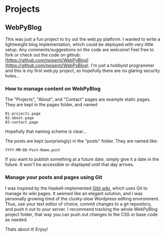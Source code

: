 # Projects

## WebPyBlog

This was just a fun project to try out the web.py platform. I wanted to write a lightweight blog implementation, which could be deployed with very little setup. Any comments/suggestions on the code are welcome! Feel free to fork or check out the code on github: [https://github.com/npisenti/WebPyBlog](https://github.com/npisenti/WebPyBlog). I'm just a hobbyist programmer and this is my first web.py project, so hopefully there are no glaring security holes...

### How to manage content on WebPyBlog

The "Projects", "About", and "Contact" pages are example static pages. They are kept in the pages folder, and named

	01-projects.page
	02-about.page
	03-contact.page

Hopefully that naming scheme is clear...

The posts are kept (surprisingly) in the "posts" folder. They are named like:

	YYYY-MM-DD-Post-Name.post

If you want to publish something at a future date, simply give it a date in the future. It won't be accessible or displayed until that day arrives.

### Manage your posts and pages using Git

I was inspired by the Haskell-implemented [Gitit wiki](http://gitit.net/), which uses Git to manage its wiki pages. It seemed like an elegant solution, and I was personally growing tired of the clunky-slow Wordpress editing environment. Thus, use your text editor of choice, commit changes to a git repository, and push it out to your server. I recommend tracking the whole WebPyBlog project folder, that way you can push out changes to the CSS or base code as needed.

Thats about it! Enjoy!